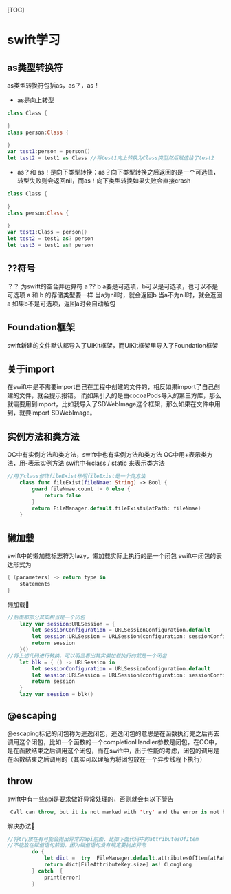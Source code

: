 [TOC]
# swift学习
## as类型转换符
as类型转换符包括as，as？，as！
- as是向上转型

```swift
class Class {
    
}
class person:Class {
    
}
var test1:person = person()
let test2 = test1 as Class //将test1向上转换为Class类型然后赋值给了test2
```

- as？和 as！是向下类型转换：as？向下类型转换之后返回的是一个可选值，转型失败则会返回nil，而as！向下类型转换如果失败会直接crash

```swift
class Class {
    
}
class person:Class {
    
}
var test1:Class = person()
let test2 = test1 as? person
let test3 = test1 as! person
```

## ??符号
？？ 为swift的空合并运算符
a ?? b 
a要是可选项，b可以是可选项，也可以不是可选项
a 和 b 的存储类型要一样
当a为nil时，就会返回b
当a不为nil时，就会返回a
如果b不是可选项，返回a时会自动解包

## Foundation框架
swift新建的文件默认都导入了UIKit框架，而UIKit框架里导入了Foundation框架

## 关于import
在swift中是不需要import自己在工程中创建的文件的，相反如果import了自己创建的文件，就会提示报错。
而如果引入的是由cocoaPods导入的第三方库，那么就需要用到import，比如我导入了SDWebImage这个框架，那么如果在文件中用到，就要import SDWebImage。

## 实例方法和类方法
OC中有实例方法和类方法，swift中也有实例方法和类方法
OC中用+表示类方法，用-表示实例方法
swift中有class / static 来表示类方法
```swift
//用了class修饰fileExist标明fileExist是一个类方法
    class func fileExist(fileNmae: String) -> Bool {
        guard fileNmae.count != 0 else {
            return false
        }
        return FileManager.default.fileExists(atPath: fileNmae)
    }
```

## 懒加载
swift中的懒加载标志符为lazy，懒加载实际上执行的是一个闭包
swift中闭包的表达形式为
```swift
{ (parameters) -> return type in
    statements
}
```
懒加载🌰
```swift
//后面那部分其实相当是一个闭包
    lazy var session:URLSession = {
        let sessionConfiguration = URLSessionConfiguration.default
        let session:URLSession = URLSession(configuration: sessionConfiguration, delegate: self, delegateQueue: .main)
        return session
    }()
//将上述代码进行转换，可以明显看出其实懒加载执行的就是一个闭包
    let blk = { () -> URLSession in
        let sessionConfiguration = URLSessionConfiguration.default
        let session:URLSession = URLSession(configuration: sessionConfiguration, delegate:nil, delegateQueue: .main)
        return session
    }
    lazy var session = blk()
```

## @escaping
@escaping标记的闭包称为逃逸闭包，逃逸闭包的意思是在函数执行完之后再去调用这个闭包，比如一个函数的一个completionHandler参数是闭包，在OC中，是在函数结束之后调用这个闭包，而在swift中，出于性能的考虑，闭包的调用是在函数结束之后调用的（其实可以理解为将闭包放在一个异步线程下执行）

## throw
swift中有一些api是要求做好异常处理的，否则就会有以下警告
```swift
 Call can throw, but it is not marked with 'try' and the error is not handled
```
解决办法🌟
```swift
//将try放在有可能会抛出异常的api前面，比如下面代码中的attributesOfItem
//不能放在赋值语句前面，因为赋值语句没有规定要抛出异常
        do {
            let dict =  try  FileManager.default.attributesOfItem(atPath: filePath)
            return dict[FileAttributeKey.size] as! CLongLong
        } catch  {
            print(error)
        }
```